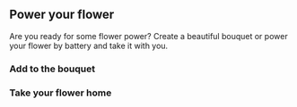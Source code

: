 ## Power your flower

Are you ready for some flower power? Create a beautiful bouquet or power your flower by battery and take it with you.

### Add to the bouquet


### Take your flower home
